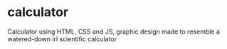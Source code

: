 # calculator
Calculator using HTML, CSS and JS, graphic design made to resemble a watered-down irl scientific calculator